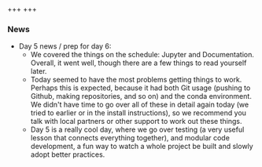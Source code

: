 +++
+++

### News

- Day 5 news / prep for day 6:
  - We covered the things on the schedule: Jupyter and Documentation.
    Overall, it went well, though there are a few things to read
    yourself later.
  - Today seemed to have the most problems getting things to work.
    Perhaps this is expected, because it had both Git usage (pushing
    to Github, making repositories, and so on) and the conda
    environment.  We didn't have time to go over all of these in
    detail again today (we tried to earlier or in the install
    instructions), so we recommend you talk with local partners or
    other support to work out these things.
  - Day 5 is a really cool day, where we go over testing (a very
    useful lesson that connects everything together), and modular code
    development, a fun way to watch a whole project be built and
    slowly adopt better practices.
